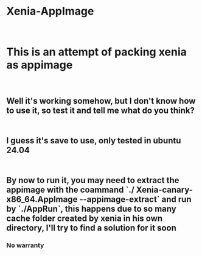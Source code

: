 # Xenia-AppImage

<h1><br>This is an attempt of packing xenia as appimage<br/><h1/>
<h2><br>Well it's working somehow, but I don't know how to use it, so test it and tell me what do you think?<br/><h2/>
<h2><br>I guess it's save to use, only tested in ubuntu 24.04<br/><h2/>
<h2><br>By now to run it, you may need to extract the appimage with the coammand `./
Xenia-canary-x86_64.AppImage --appimage-extract` and run by `./AppRun`, this happens due to so many cache folder created by xenia in his own directory, I'll try to find a solution for it soon<br/></h2>
<h3>No warranty<h3/>
